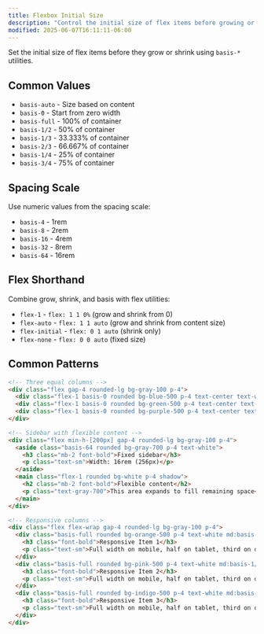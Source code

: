 ```yaml
---
title: Flexbox Initial Size
description: "Control the initial size of flex items before growing or shrinking with Tailwind's flex-basis utilities"
modified: 2025-06-07T16:11:11-06:00
---
```


Set the initial size of flex items before they grow or shrink using `basis-*` utilities.

## Common Values

- `basis-auto` - Size based on content
- `basis-0` - Start from zero width
- `basis-full` - 100% of container
- `basis-1/2` - 50% of container
- `basis-1/3` - 33.333% of container
- `basis-2/3` - 66.667% of container
- `basis-1/4` - 25% of container
- `basis-3/4` - 75% of container

## Spacing Scale

Use numeric values from the spacing scale:

- `basis-4` - 1rem
- `basis-8` - 2rem
- `basis-16` - 4rem
- `basis-32` - 8rem
- `basis-64` - 16rem

## Flex Shorthand

Combine grow, shrink, and basis with flex utilities:

- `flex-1` - `flex: 1 1 0%` (grow and shrink from 0)
- `flex-auto` - `flex: 1 1 auto` (grow and shrink from content size)
- `flex-initial` - `flex: 0 1 auto` (shrink only)
- `flex-none` - `flex: 0 0 auto` (fixed size)

## Common Patterns

```html tailwind
<!-- Three equal columns -->
<div class="flex gap-4 rounded-lg bg-gray-100 p-4">
  <div class="flex-1 basis-0 rounded bg-blue-500 p-4 text-center text-white">Column 1</div>
  <div class="flex-1 basis-0 rounded bg-green-500 p-4 text-center text-white">Column 2</div>
  <div class="flex-1 basis-0 rounded bg-purple-500 p-4 text-center text-white">Column 3</div>
</div>

<!-- Sidebar with flexible content -->
<div class="flex min-h-[200px] gap-4 rounded-lg bg-gray-100 p-4">
  <aside class="basis-64 rounded bg-gray-700 p-4 text-white">
    <h3 class="mb-2 font-bold">Fixed sidebar</h3>
    <p class="text-sm">Width: 16rem (256px)</p>
  </aside>
  <main class="flex-1 rounded bg-white p-4 shadow">
    <h2 class="mb-2 font-bold">Flexible content</h2>
    <p class="text-gray-700">This area expands to fill remaining space</p>
  </main>
</div>

<!-- Responsive columns -->
<div class="flex flex-wrap gap-4 rounded-lg bg-gray-100 p-4">
  <div class="basis-full rounded bg-orange-500 p-4 text-white md:basis-1/2 lg:basis-1/3">
    <h3 class="font-bold">Responsive Item 1</h3>
    <p class="text-sm">Full width on mobile, half on tablet, third on desktop</p>
  </div>
  <div class="basis-full rounded bg-pink-500 p-4 text-white md:basis-1/2 lg:basis-1/3">
    <h3 class="font-bold">Responsive Item 2</h3>
    <p class="text-sm">Full width on mobile, half on tablet, third on desktop</p>
  </div>
  <div class="basis-full rounded bg-indigo-500 p-4 text-white md:basis-1/2 lg:basis-1/3">
    <h3 class="font-bold">Responsive Item 3</h3>
    <p class="text-sm">Full width on mobile, half on tablet, third on desktop</p>
  </div>
</div>
```
